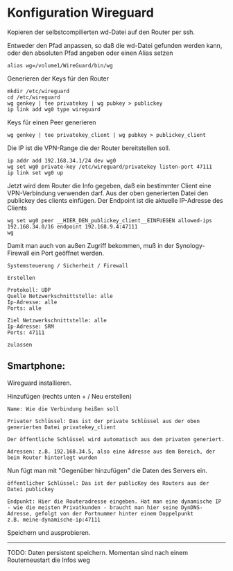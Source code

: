﻿# Konfiguration Wireguard

Kopieren der selbstcompilierten wd-Datei auf den Router per ssh.

Entweder den Pfad anpassen, so daß die wd-Datei gefunden werden kann, oder den absoluten Pfad angeben oder einen Alias setzen
```
alias wg=/volume1/WireGuard/bin/wg
```

Generieren der Keys für den Router
```
mkdir /etc/wireguard
cd /etc/wireguard
wg genkey | tee privatekey | wg pubkey > publickey
ip link add wg0 type wireguard
```

Keys für einen Peer generieren
```
wg genkey | tee privatekey_client | wg pubkey > publickey_client
```


Die IP ist die VPN-Range die der Router bereitstellen soll.
```
ip addr add 192.168.34.1/24 dev wg0
wg set wg0 private-key /etc/wireguard/privatekey listen-port 47111 
ip link set wg0 up
```
Jetzt wird dem Router die Info gegeben, daß ein bestimmter Client eine VPN-Verbindung verwenden darf.
Aus der oben generierten Datei den publickey des clients einfügen. Der Endpoint ist die aktuelle IP-Adresse des Clients
```
wg set wg0 peer __HIER_DEN_publickey_client__EINFUEGEN allowed-ips 192.168.34.0/16 endpoint 192.168.9.4:47111
wg
```

Damit man auch von außen Zugriff bekommen, muß in der Synology-Firewall ein Port geöffnet werden.
```
Systemsteuerung / Sicherheit / Firewall

Erstellen

Protokoll: UDP
Quelle Netzwerkschnittstelle: alle
Ip-Adresse: alle
Ports: alle

Ziel Netzwerkschnittstelle: alle
Ip-Adresse: SRM
Ports: 47111

zulassen
```

## Smartphone:

Wireguard installieren. 

Hinzufügen (rechts unten + / Neu erstellen) 
```
Name: Wie die Verbindung heißen soll

Privater Schlüssel: Das ist der private Schlüssel aus der oben generierten Datei privatekey_client

Der öffentliche Schlüssel wird automatisch aus dem privaten generiert.

Adressen: z.B. 192.168.34.5, also eine Adresse aus dem Bereich, der beim Router hinterlegt wurden
```

Nun fügt man mit "Gegenüber hinzufügen" die Daten des Servers ein.

```
öffentlicher Schlüssel: Das ist der publicKey des Routers aus der Datei publickey

Endpunkt: Hier die Routeradresse eingeben. Hat man eine dynamische IP - wie die meisten Privatkunden - braucht man hier seine DynDNS-Adresse, gefolgt von der Portnummer hinter einem Doppelpunkt
z.B. meine-dynamische-ip:47111

```

Speichern und ausprobieren.

--------------------

TODO: Daten persistent speichern. Momentan sind nach einem Routerneustart die Infos weg